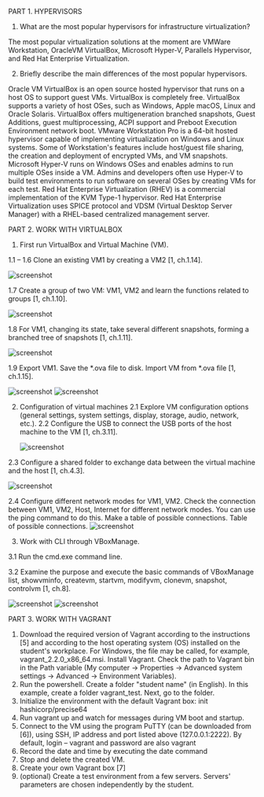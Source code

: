 PART 1. HYPERVISORS
1. What are the most popular hypervisors for infrastructure virtualization?

The most popular virtualization solutions at the moment are VMWare Workstation, OracleVM VirtualBox, Microsoft Hyper-V, Parallels Hypervisor, and Red Hat Enterprise Virtualization.

2. Briefly describe the main differences of the most popular hypervisors.

Oracle VM VirtualBox is an open source hosted hypervisor that runs on a host OS to support guest VMs.  VirtualBox is completely free. VirtualBox supports a variety of host OSes, such as Windows, Apple macOS, Linux and Oracle Solaris. VirtualBox offers multigeneration branched snapshots, Guest Additions, guest multiprocessing, ACPI support and Preboot Execution Environment network boot.
VMware Workstation Pro is a 64-bit hosted hypervisor capable of implementing virtualization on Windows and Linux systems. Some of Workstation's features include host/guest file sharing, the creation and deployment of encrypted VMs, and VM snapshots.
Microsoft Hyper-V runs on Windows OSes and enables admins to run multiple OSes inside a VM. Admins and developers often use Hyper-V to build test environments to run software on several OSes by creating VMs for each test.
Red Hat Enterprise Virtualization (RHEV) is a commercial implementation of the KVM Type-1 hypervisor. Red Hat Enterprise Virtualization uses SPICE protocol and VDSM (Virtual Desktop Server Manager) with a RHEL-based centralized management server.

PART 2. WORK WITH VIRTUALBOX

1. First run VirtualBox and Virtual Machine (VM).

1.1 – 1.6 Clone an existing VM1 by creating a VM2 [1, ch.1.14].
 
 ![screenshot](Task2.1/screenshots/0.png)
 
1.7 Create a group of two VM: VM1, VM2 and learn the functions related to groups [1, 
ch.1.10].
  
  ![screenshot](Task2.1/screenshots/1.png)
  
1.8 For VM1, changing its state, take several different snapshots, forming a branched tree of snapshots [1, ch.1.11].
   
   ![screenshot](Task2.1/screenshots/2.png)
   
1.9 Export VM1. Save the *.ova file to disk. Import VM from *.ova file [1, ch.1.15].
 
  ![screenshot](Task2.1/screenshots/3.png)
  ![screenshot](Task2.1/screenshots/4.png)
 
2. Configuration of virtual machines
2.1 Explore VM configuration options (general settings, system settings, display, storage, audio, network, etc.).
2.2 Configure the USB to connect the USB ports of the host machine to the VM
[1, ch.3.11].

   ![screenshot](Task2.1/screenshots/5.png)

2.3 Configure a shared folder to exchange data between the virtual machine and the host [1, ch.4.3].
   
   ![screenshot](Task2.1/screenshots/6.png)

2.4 Configure different network modes for VM1, VM2. Check the connection between VM1, VM2, Host, Internet for different network modes. You can use the ping command to do this. Make a table of possible connections.
Table of possible connections.
   ![screenshot](Task2.1/screenshots/7.png)

3. Work with CLI through VBoxManage.

3.1 Run the cmd.exe command line.

3.2 Examine the purpose and execute the basic commands of VBoxManage list, showvminfo, createvm, startvm, modifyvm, clonevm, snapshot, controlvm [1, ch.8].
   
   ![screenshot](Task2.1/screenshots/8.png)
   ![screenshot](Task2.1/screenshots/9.png)

PART 3. WORK WITH VAGRANT
1. Download the required version of Vagrant according to the instructions [5] and according to the host operating system (OS) installed on the student's workplace. For Windows, the file may be called, for example, vagrant_2.2.0_x86_64.msi. Install Vagrant. Check the path to Vagrant bin in the Path variable (My computer -> Properties -> Advanced system settings -> Advanced -> Environment Variables).
2. Run the powershell. Create a folder "student name" (in English). In this example, create a folder vagrant_test. Next, go to the folder.
3. Initialize the environment with the default Vagrant box: init hashicorp/precise64
4. Run vagrant up and watch for messages during VM boot and startup.
5. Connect to the VM using the program PuTTY (can be downloaded from [6]), using SSH, IP address and port listed above (127.0.0.1:2222). By default, login – vagrant and password are also vagrant
6. Record the date and time by executing the date command
7. Stop and delete the created VM.
8. Create your own Vagrant box [7]
9. (optional) Create a test environment from a few servers. Servers' parameters are chosen independently by the student.
